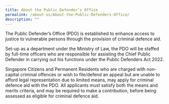 ```yaml
---
title: About the Public Defender’s Office
permalink: /about-us/About-the-Public-Defenders-Office/
description: ""
---
```

The Public Defender’s Office (PDO) is established to enhance access to justice to vulnerable persons through the provision of criminal defence aid.

Set-up as a department under the Ministry of Law, the PDO will be staffed by full-time officers who are responsible for assisting the Chief Public Defender in carrying out his functions under the Public Defenders Act 2022.

Singapore Citizens and Permanent Residents who are charged with non-capital criminal offences or wish to file/defend an appeal but are unable to afford legal representation due to limited means, may apply for criminal defence aid with the PDO. All applicants must satisfy both the means and merits criteria, and may be required to make a contribution, before being assessed as eligible for criminal defence aid.
